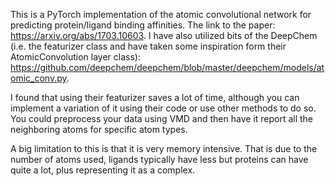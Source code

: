 This is a PyTorch implementation of the atomic convolutional network for predicting protein/ligand binding affinities. The link to the paper: https://arxiv.org/abs/1703.10603.
I have also utilized bits of the DeepChem (i.e. the featurizer class and have taken some inspiration form their AtomicConvolution layer class): https://github.com/deepchem/deepchem/blob/master/deepchem/models/atomic_conv.py.

I found that using their featurizer saves a lot of time, although you can implement a variation of it using their code or use other methods to do so. You could preprocess your data
using VMD and then have it report all the neighboring atoms for specific atom types. 

A big limitation to this is that it is very memory intensive. That is due to the number of atoms used, ligands typically have less but proteins can have quite a lot, plus representing it as a complex.
